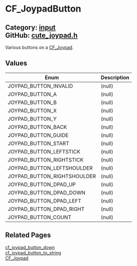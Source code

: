 [//]: # (This file is automatically generated by Cute Framework's docs parser.)
[//]: # (Do not edit this file by hand!)
[//]: # (See: https://github.com/RandyGaul/cute_framework/blob/master/samples/docs_parser.cpp)
[](../header.md ':include')

# CF_JoypadButton

Category: [input](/api_reference?id=input)  
GitHub: [cute_joypad.h](https://github.com/RandyGaul/cute_framework/blob/master/include/cute_joypad.h)  
---

Various buttons on a [CF_Joypad](/input/cf_joypad.md).

## Values

Enum | Description
--- | ---
JOYPAD_BUTTON_INVALID | (null)
JOYPAD_BUTTON_A | (null)
JOYPAD_BUTTON_B | (null)
JOYPAD_BUTTON_X | (null)
JOYPAD_BUTTON_Y | (null)
JOYPAD_BUTTON_BACK | (null)
JOYPAD_BUTTON_GUIDE | (null)
JOYPAD_BUTTON_START | (null)
JOYPAD_BUTTON_LEFTSTICK | (null)
JOYPAD_BUTTON_RIGHTSTICK | (null)
JOYPAD_BUTTON_LEFTSHOULDER | (null)
JOYPAD_BUTTON_RIGHTSHOULDER | (null)
JOYPAD_BUTTON_DPAD_UP | (null)
JOYPAD_BUTTON_DPAD_DOWN | (null)
JOYPAD_BUTTON_DPAD_LEFT | (null)
JOYPAD_BUTTON_DPAD_RIGHT | (null)
JOYPAD_BUTTON_COUNT | (null)

## Related Pages

[cf_joypad_button_down](/input/cf_joypad_button_down.md)  
[cf_joypad_button_to_string](/input/cf_joypad_button_to_string.md)  
[CF_Joypad](/input/cf_joypad.md)  
